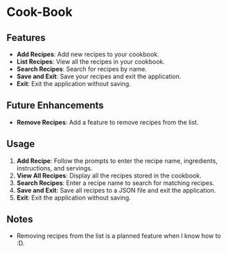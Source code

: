 # Cook-Book

## Features

- **Add Recipes**: Add new recipes to your cookbook.
- **List Recipes**: View all the recipes in your cookbook.
- **Search Recipes**: Search for recipes by name.
- **Save and Exit**: Save your recipes and exit the application.
- **Exit**: Exit the application without saving.

## Future Enhancements

- **Remove Recipes**: Add a feature to remove recipes from the list.

## Usage

1. **Add Recipe**: Follow the prompts to enter the recipe name, ingredients, instructions, and servings.
2. **View All Recipes**: Display all the recipes stored in the cookbook.
3. **Search Recipes**: Enter a recipe name to search for matching recipes.
4. **Save and Exit**: Save all recipes to a JSON file and exit the application.
5. **Exit**: Exit the application without saving.

## Notes

- Removing recipes from the list is a planned feature when I know how to :D.
